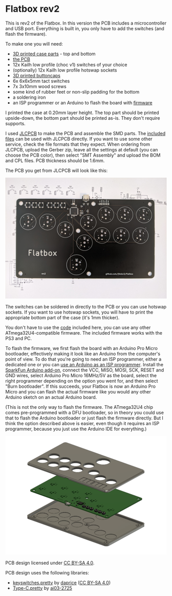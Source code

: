 # Flatbox rev2

This is rev2 of the Flatbox. In this version the PCB includes a microcontroller and USB port. Everything is built in, you only have to add the switches (and flash the firmware).

To make one you will need:

* [3D printed case parts](3d-printed-case) - top and bottom
* [the PCB](pcb)
* 12x Kailh low profile (choc v1) switches of your choice
* (optionally) 12x Kailh low profile hotswap sockets
* [3D printed buttoncaps](../3d-printed-buttoncaps)
* 6x 6x6x5mm tact switches
* 7x 3x10mm wood screws
* some kind of rubber feet or non-slip padding for the bottom
* a soldering iron
* an ISP programmer or an Arduino to flash the board with [firmware](../firmware)

I printed the case at 0.20mm layer height. The top part should be printed upside-down, the bottom part should be printed as-is. They don't require supports.

I used [JLCPCB](https://jlcpcb.com/) to make the PCB and assemble the SMD parts. The [included files](pcb) can be used with JLCPCB directly. If you want to use some other service, check the file formats that they expect. When ordering from JLCPCB, upload the Gerber zip, leave all the settings at default (you can choose the PCB color), then select "SMT Assembly" and upload the BOM and CPL files. PCB thickness should be 1.6mm.

The PCB you get from JLCPCB will look like this:

![Flatbox rev2 PCB with SMD parts assembled](images/Flatbox-rev2-pcb-with-smd-parts.jpg)

The switches can be soldered in directly to the PCB or you can use hotswap sockets. If you want to use hotswap sockets, you will have to print the appropriate bottom part of the case (it's 1mm thicker).

You don't have to use the [code](../firmware) included here, you can use any other ATmega32U4-compatible firmware. The included firmware works with the PS3 and PC.

To flash the firmware, we first flash the board with an Arduino Pro Micro bootloader, effectively making it look like an Arduino from the computer's point of view. To do that you're going to need an ISP programmer, either a dedicated one or you can [use an Arduino as an ISP programmer](https://www.arduino.cc/en/Tutorial/BuiltInExamples/ArduinoISP). Install the [SparkFun Arduino add-on](https://learn.sparkfun.com/tutorials/pro-micro--fio-v3-hookup-guide#windows_boardaddon), connect the VCC, MISO, MOSI, SCK, RESET and GND wires, select Arduino Pro Micro 16MHz/5V as the board, select the right programmer depending on the option you went for, and then select "Burn bootloader". If this succeeds, your Flatbox is now an Arduino Pro Micro and you can flash the actual firmware like you would any other Arduino sketch on an actual Arduino board.

(This is not the only way to flash the firmware. The ATmega32U4 chip comes pre-programmed with a DFU bootloader, so in theory you could use that to flash the Arduino bootloader or just flash the firmware directly. But I think the option described above is easier, even though it requires an ISP programmer, because you just use the Arduino IDE for everything.)

![Flatbox rev2 exploded view of the 3D printed case](images/Flatbox-rev2b-exploded.png)

PCB design licensed under [CC BY-SA 4.0](https://creativecommons.org/licenses/by-sa/4.0/).

PCB design uses the following libraries:

* [keyswitches.pretty](https://github.com/daprice/keyswitches.pretty) by [daprice](https://github.com/daprice) ([CC BY-SA 4.0](https://creativecommons.org/licenses/by-sa/4.0/))
* [Type-C.pretty](https://github.com/ai03-2725/Type-C.pretty) by [ai03-2725](https://github.com/ai03-2725)
